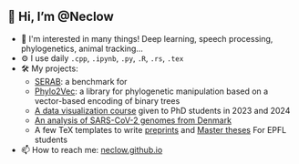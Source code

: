 ## 👋 Hi, I’m @Neclow
- 🎇 I'm interested in many things! Deep learning, speech processing, phylogenetics, animal tracking...
- ⚙️ I use daily `.cpp`, `.ipynb`, `.py`, `.R`, `.rs`, `.tex`
- 🛠️ My projects:
  - [SERAB](https://github.com/Neclow/GradME): a benchmark for 
  - [Phylo2Vec](https://github.com/sbhattlab/phylo2vec): a library for phylogenetic manipulation based on a vector-based encoding of binary trees
  - [A data visualization course](https://github.com/ku-dviz/2024) given to PhD students in 2023 and 2024
  - [An analysis of SARS-CoV-2 genomes from Denmark](https://github.com/Neclow)
  - A few TeX templates to write [preprints](https://github.com/Neclow/preprint_template) and [Master theses](https://github.com/Neclow/MasterThesisTemplate) For EPFL students
- 📫 How to reach me: [neclow.github.io](https://neclow.github.io)

<!--- ![Top Langs](https://github-readme-stats.vercel.app/api/top-langs/?username=Neclow&layout=compact&hide=m&size_weight=0.09&count_weight=0.91)>

<!---
Neclow/Neclow is a ✨ special ✨ repository because its `README.md` (this file) appears on your GitHub profile.
You can click the Preview link to take a look at your changes. --->
